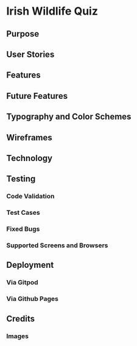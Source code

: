 # Irish Wildlife Quiz

## Purpose
## User Stories
## Features
## Future Features
## Typography and Color Schemes
## Wireframes
## Technology

## Testing
### Code Validation
### Test Cases
### Fixed Bugs
### Supported Screens and Browsers

## Deployment
### Via Gitpod
### Via Github Pages

## Credits
### Images



